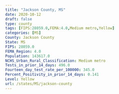 ```yaml
---
title: "Jackson County, MS"
date: 2020-10-12
draft: false
type: county
tags: [FIPS:28059.0,FEMA:4.0,Medium metro,Yellow]
categories: [MS]
County: Jackson County
State: MS
FIPS: 28059.0
FEMA_Region: 4.0
Population: 143617.0
NCHS_Urban_Rural_Classification: Medium metro
Tests_in_prior_14_days: 496.0
Fourteen_day_test_rate_per_100000: 345.0
Percent_Positivity_in_prior_14_days: 0.141
Level: Yellow
url: /states/MS/jackson-county
---
```



